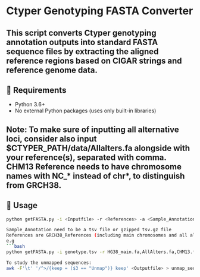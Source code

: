 # Ctyper Genotyping FASTA Converter

This script converts Ctyper genotyping annotation outputs into standard FASTA sequence files by extracting the aligned reference regions based on CIGAR strings and reference genome data.
---

## 🔧 Requirements

- Python 3.6+
- No external Python packages (uses only built-in libraries)

Note:
To make sure of inputting all alternative loci, consider also input $CTYPER_PATH/data/Allalters.fa alongside with your reference(s), separated with comma. CHM13 Reference needs to have chromosome names with NC_* instead of chr*, to distinguish from GRCH38. 
---

## 🚀 Usage

```bash
python getFASTA.py -i <Inputfile> -r <References> -a <Sample_Annotation> -o <Outputfile>

Sample_Annotation need to be a tsv file or gzipped tsv.gz file
References are GRCH38_References (including main chromosomes and all alternative loci) ,can be single or multiple fasta files (comma separated).
e.g 
```bash
python getFASTA.py -i genotype.tsv -r HG38_main.fa,AllAlters.fa,CHM13.fa -a PangenomeAlleles_annotationfix.tsv.gz -o output.fa

To study the unmapped sequences:
awk -F'\t' '/^>/{keep = ($3 == "Unmap")} keep' <Outputfile> > unmap_sequences.fa
